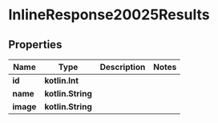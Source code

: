 
# InlineResponse20025Results

## Properties
Name | Type | Description | Notes
------------ | ------------- | ------------- | -------------
**id** | **kotlin.Int** |  | 
**name** | **kotlin.String** |  | 
**image** | **kotlin.String** |  | 



